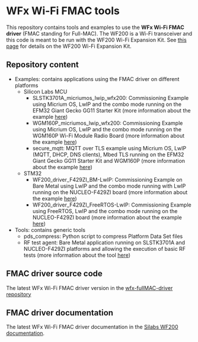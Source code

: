# WFx Wi-Fi FMAC tools

This repository contains tools and examples to use the **WFx Wi-Fi FMAC driver**
(FMAC standing for Full-MAC). The WF200 is a Wi-Fi transceiver and this code is
meant to be run with the WF200 Wi-Fi Expansion Kit. See [this page](https://www.silabs.com/products/development-tools/wireless/wi-fi/wf200-expansion-kit)
for details on the WF200 Wi-Fi Expansion Kit.

## Repository content

* Examples: contains applications using the FMAC driver on different platforms
  * Silicon Labs MCU
    * SLSTK3701A_micriumos_lwip_wfx200: Commissioning Example using Micrium OS, LwIP and the combo mode running
    on the EFM32 Giant Gecko GG11 Starter Kit (more information about the example [here](./Examples/SiliconLabs/mcu_examples/SLSTK3701A_micriumos_lwip_wfx200/README.md))
    * WGM160P_micriumos_lwip_wfx200: Commissioning Example using Micrium OS, LwIP and the combo mode running
    on the WGM160P Wi-Fi Module Radio Board (more information about the example [here](./Examples/SiliconLabs/mcu_examples/WGM160P_micriumos_lwip_wfx200/README.md))
	* secure_mqtt: MQTT over TLS example using Micrium OS, LwIP (MQTT, DHCP, DNS clients), Mbed TLS running
    on the EFM32 Giant Gecko GG11 Starter Kit and WGM160P (more information about the example [here](./Examples/SiliconLabs/mcu_examples/secure_mqtt/README.md))
  * STM32
    * WF200_driver_F429ZI_BM-LwIP: Commissioning Example on Bare Metal using LwIP and the combo mode running with LwIP running on the
    NUCLEO-F429ZI board (more information about the example [here](./Examples/STM32/Projects/WF200_driver_F429ZI_BM-LwIP/README.md))
    * WF200_driver_F429ZI_FreeRTOS-LwIP: Commissioning Example using FreeRTOS, LwIP and the combo mode running
    on the NUCLEO-F429ZI board (more information about the example [here](./Examples/STM32/Projects/WF200_driver_F429ZI_FreeRTOS-LwIP/README.md))
* Tools: contains generic tools
  * pds_compress: Python script to compress Platform Data Set files
  * RF test agent: Bare Metal application running on SLSTK3701A and NUCLEO-F429ZI platforms and
  allowing the execution of basic RF tests (more information about the tool [here](./Tools/RF_test_agent/README.md))


## FMAC driver source code

The latest WFx Wi-Fi FMAC driver version in the [wfx-fullMAC-driver repository](https://github.com/SiliconLabs/wfx-fullMAC-driver)

## FMAC driver documentation

The latest WFx Wi-Fi FMAC driver documentation in the [Silabs WF200 documentation](https://docs.silabs.com/wifi/wf200/rtos/latest/index).
